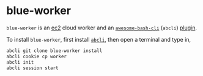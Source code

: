 # blue-worker

`blue-worker` is an [ec2](https://aws.amazon.com/ec2/) cloud worker and an [`awesome-bash-cli`](https://github.com/kamangir/awesome-bash-cli) (`abcli`) [plugin](https://github.com/kamangir/blue-plugin).

To install `blue-worker`, first install [`abcli`](https://github.com/kamangir/awesome-bash-cli), then open a terminal and type in,

```bash
abcli git clone blue-worker install
abcli cookie cp worker
abcli init
abcli session start
```